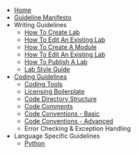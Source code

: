 * [Home](https://github.com/CiscoDevNet/devnet-writing-guidelines/wiki)
* [Guideline Manifesto](https://github.com/CiscoDevNet/devnet-writing-guidelines/wiki/devnet-writing-guideline-manifesto)
* Writing Guidelines
  * [How To Create Lab](https://github.com/CiscoDevNet/devnet-writing-guidelines/wiki/How-To-Create-A-New-Lab)
  * [How To Edit An Existing Lab](https://github.com/CiscoDevNet/devnet-writing-guidelines/wiki/How-To-Edit-An-Existing-Lab)
  * [How To Create A Module](https://github.com/CiscoDevNet/devnet-writing-guidelines/wiki/LL-Modules)
  * [How To Edit An Existing Lab](https://github.com/CiscoDevNet/devnet-writing-guidelines/wiki/how-to-edit-existing-lab)
  * [How To Publish A Lab](https://github.com/CiscoDevNet/devnet-writing-guidelines/wiki/How-To-Publish-Labs)
  * [Lab Style Guide](https://github.com/CiscoDevNet/devnet-writing-guidelines/wiki/Lab-Style-Guide)
* [Coding Guidelines](https://github.com/CiscoDevNet/devnet-writing-guidelines/wiki/Coding-Guidelines)
  * [Coding Tools](https://github.com/CiscoDevNet/devnet-writing-guidelines/wiki/Coding-Tools)
  * [Licensing Boilerplate](https://github.com/CiscoDevNet/devnet-writing-guidelines/wiki/Licensing-Boilerplate)
  * [Code Directory Structure](https://github.com/CiscoDevNet/devnet-writing-guidelines/wiki/Code-Directory-Structure)
  * [Code Comments](https://github.com/CiscoDevNet/devnet-writing-guidelines/wiki/Code-Comments)
  * [Code Conventions - Basic](https://github.com/CiscoDevNet/devnet-writing-guidelines/wiki/Code-Conventions-Basic)
  * [Code Conventions - Advanced](https://github.com/CiscoDevNet/devnet-writing-guidelines/wiki/Code-Conventions-Advanced)
  * Error Checking & Exception Handling
* Language Specific Guidelines
  * [Python](https://github.com/CiscoDevNet/devnet-writing-guidelines/wiki/Python)


<!-- * [Home](https://github.com/CiscoDevNet/devnet-guidelines-public/wiki)
* Getting Started
  * [How To Create A Lab]
  * [How To Create A Module](https://github.com/CiscoDevNet/devnet-guidelines-public/wiki/LL-Modules)
  * [How To Publish]
* [Writing Guidelines]
* [Coding Guidelines](https://github.com/CiscoDevNet/devnet-guidelines-public/wiki/General-Guidelines)
  * [Tools](https://github.com/CiscoDevNet/devnet-guidelines-public/wiki/Tools)
  * Licensing
  * Quick Start to Coding Guidelines
    * [Code Directory Structure](https://github.com/CiscoDevNet/devnet-guidelines-public/wiki/Code-Directory-Structure)
    * [Code Comments](https://github.com/CiscoDevNet/devnet-guidelines-public/wiki/Code-Comments)
    * [Code Conventions - Basic](https://github.com/CiscoDevNet/devnet-guidelines-public/wiki/Code-Conventions-Basic)
    * [Code Conventions - Advanced](https://github.com/CiscoDevNet/devnet-guidelines-public/wiki/Code-Conventions-Advanced)
  * Error Checking & Exception Handling
* Language Specific Guidelines
  * [Python](https://github.com/CiscoDevNet/devnet-guidelines-public/wiki/Python)
-->